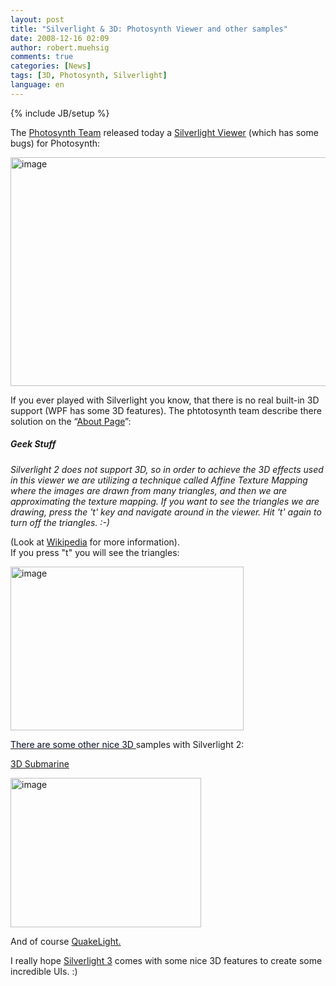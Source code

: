 ```yaml
---
layout: post
title: "Silverlight & 3D: Photosynth Viewer and other samples"
date: 2008-12-16 02:09
author: robert.muehsig
comments: true
categories: [News]
tags: [3D, Photosynth, Silverlight]
language: en
---
```

{% include JB/setup %}
<p>The <a href="http://photosynth.net/" target="_blank">Photosynth Team</a> released today a <a href="http://photosynth.net/silverlight/photosynth.aspx?cid=2cd3d3f7-2139-4d99-bf2a-d2930c3c33da" target="_blank">Silverlight Viewer</a> (which has some bugs) for Photosynth:</p>
<p><a href="{{BASE_PATH}}/assets/wp-images-de/image573.png"><img title="image" style="border-top-width: 0px; display: inline; border-left-width: 0px; border-bottom-width: 0px; border-right-width: 0px" height="366" alt="image" src="{{BASE_PATH}}/assets/wp-images-de/image-thumb551.png" width="619" border="0" /></a></p>
<p>If you ever played with Silverlight you know, that there is no real built-in 3D support (WPF has some 3D features). The phtotosynth team describe there solution on the &#8220;<a href="http://photosynth.net/silverlight/about.aspx" target="_blank">About Page</a>&#8221;:</p>  <h5><em>Geek Stuff</em></h5>
<p><em>Silverlight 2 does not support 3D, so in order to achieve the 3D effects used in this viewer we are utilizing a technique called Affine Texture Mapping where the images are drawn from many triangles, and then we are approximating the texture mapping. If you want to see the triangles we are drawing, press the 't' key and navigate around in the viewer. Hit 't' again to turn off the triangles. :-)</em></p>
<p>(Look at <a href="http://en.wikipedia.org/wiki/Texture_mapping">Wikipedia</a> for more information).    <br />If you press &quot;t&quot; you will see the triangles:</p>
<p><a href="{{BASE_PATH}}/assets/wp-images-de/image574.png"><img title="image" style="border-top-width: 0px; display: inline; border-left-width: 0px; border-bottom-width: 0px; border-right-width: 0px" height="262" alt="image" src="{{BASE_PATH}}/assets/wp-images-de/image-thumb552.png" width="373" border="0" /></a></p>
<p><a href="http://blogs.msdn.com/steffenr/archive/2008/12/15/we-all-live-in-a-rendered-submarine-noch-ein-schniekes-3-d-beispiel-in-silverlight.aspx" target="_blank"><font color="#050d24">There are some other nice 3D </font></a>samples with Silverlight 2:</p>
<p><a href="http://www.denebspace.com/blog/wp-content/uploads/2008/12/silverlight3d1.html">3D Submarine</a></p>
<p><a href="{{BASE_PATH}}/assets/wp-images-de/image575.png"><img title="image" style="border-top-width: 0px; display: inline; border-left-width: 0px; border-bottom-width: 0px; border-right-width: 0px" height="239" alt="image" src="{{BASE_PATH}}/assets/wp-images-de/image-thumb553.png" width="305" border="0" /></a></p>
<p>And of course <a href="http://channel9.msdn.com/shows/Continuum/QuakeLightPreview/">QuakeLight.</a></p>
<p>I really hope <a href="{{BASE_PATH}}/2008/11/19/quantum-of-silverlight-3/">Silverlight 3</a> comes with some nice 3D features to create some incredible UIs. :)</p>
